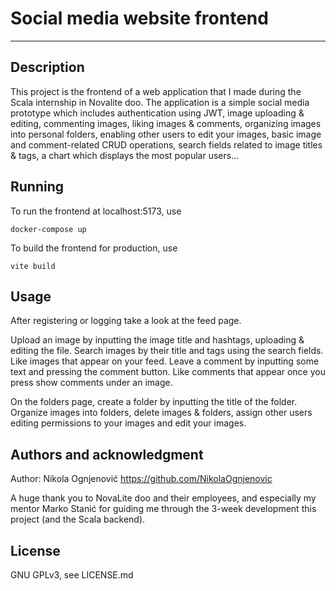 # Social media website frontend

***

## Description

This project is the frontend of a web application that I made during the Scala internship in Novalite doo.
The application is a simple social media prototype which includes authentication using JWT, image uploading & editing,
commenting images, liking images & comments, organizing images into personal folders, enabling other
users to edit your images, basic image and comment-related CRUD operations, search fields related to image titles &
tags, a chart which displays the most popular users...

## Running

To run the frontend at localhost:5173, use

    docker-compose up

To build the frontend for production, use

    vite build

## Usage

After registering or logging take a look at the feed page.

Upload an image by inputting the image title and hashtags, uploading & editing the file.
Search images by their title and tags using the search fields.
Like images that appear on your feed.
Leave a comment by inputting some text and pressing the comment button.
Like comments that appear once you press show comments under an image.

On the folders page, create a folder by inputting the title of the folder.
Organize images into folders, delete images & folders, assign other users editing permissions to your images and edit
your images.

## Authors and acknowledgment

Author: Nikola Ognjenović https://github.com/NikolaOgnjenovic

A huge thank you to NovaLite doo and their employees, and especially my mentor Marko Stanić for guiding me
through the 3-week development this project (and the Scala backend).

## License

GNU GPLv3, see LICENSE.md